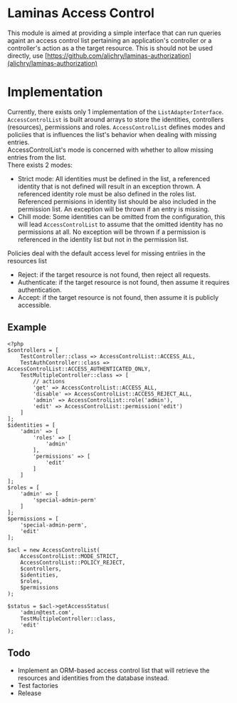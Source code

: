 # Laminas Access Control
This module is aimed at providing a simple interface that can run queries againt an access control list pertaining an application's controller or a controller's action as a the target resource. This is should not be used directly, use [https://github.com/alichry/laminas-authorization](alichry/laminas-authorization)

# Implementation
Currently, there exists only 1 implementation of the `ListAdapterInterface`. `AccessControlList` is built around arrays to store the identities, controllers (resources), permissions and roles. `AccessControlList` defines modes and policiies that is influences the list's behavior when dealing with missing entries.  
AccessControlList's mode is concerned with whether to allow missing entries from the list.  
There exists 2 modes:

- Strict mode: All identities must be defined in the list, a referenced identity that is not defined will result in an exception thrown. A referenced identity role must be also defined in the roles list. Referenced permisions in identity list should be also included in the permission list. An exception will be thrown if an entry is missing.
- Chill mode: Some identities can be omitted from the configuration, this will lead `AccessControlList` to assume that the omitted identity has no permissions at all. No exception will be thrown if a permission is referenced in the identity list but not in the permission list.

Policies deal with the default access level for missing entriies in the resources list

- Reject: if the target resource is not found, then reject all requests.
- Authenticate: if the target resource is not found, then assume it requires authentication.
- Accept: if the target resource is not found, then assume it is publicly accessible.

## Example

```
<?php
$controllers = [
    TestController::class => AccessControlList::ACCESS_ALL,
    TestAuthController::class => AccessControlList::ACCESS_AUTHENTICATED_ONLY,
    TestMultipleController::class => [
        // actions
        'get' => AccessControlList::ACCESS_ALL,
        'disable' => AccessControlList::ACCESS_REJECT_ALL,
        'admin' => AccessControlList::role('admin'),
        'edit' => AccessControlList::permission('edit')
    ]
];
$identities = [
    'admin' => [
        'roles' => [
            'admin'
        ],
        'permissions' => [
            'edit'
        ]
    ]
];
$roles = [
    'admin' => [
        'special-admin-perm'
    ]
];
$permissions = [
    'special-admin-perm',
    'edit'
];

$acl = new AccessControlList(
    AccessControlList::MODE_STRICT,
    AccessControlList::POLICY_REJECT,
    $controllers,
    $identities,
    $roles,
    $permissions
);

$status = $acl->getAccessStatus(
    'admin@test.com',
    TestMultipleController::class,
    'edit'
);
```

## Todo
- Implement an ORM-based access control list that will retrieve the resources and identities from the database instead.
- Test factories
- Release

